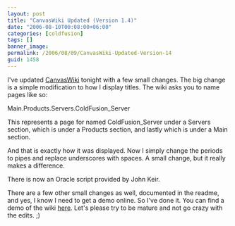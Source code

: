 ```yaml
---
layout: post
title: "CanvasWiki Updated (Version 1.4)"
date: "2006-08-10T00:08:00+06:00"
categories: [coldfusion]
tags: []
banner_image: 
permalink: /2006/08/09/CanvasWiki-Updated-Version-14
guid: 1458
---
```


I've updated <a href="http://ray.camdenfamily.com/projects/canvas">CanvasWiki</a> tonight with a few small changes. The big change is a simple modification to how I display titles. The wiki asks you to name pages like so:

Main.Products.Servers.ColdFusion_Server

This represents a page for named ColdFusion_Server under a Servers section, which is under a Products section, and lastly which is under a Main section.

And that is exactly how it was displayed. Now I simply change the periods to pipes and replace underscores with spaces. A small change, but it really makes a difference.

There is now an Oracle script provided by John Keir.

There are a few other small changes as well, documented in the readme, and yes, I know I need to get a demo online. So I've done it. You can find a demo of the wiki <a href="http://ray.camdenfamily.com/demos/canvas">here</a>. Let's please try to be mature and not go crazy with the edits. ;)